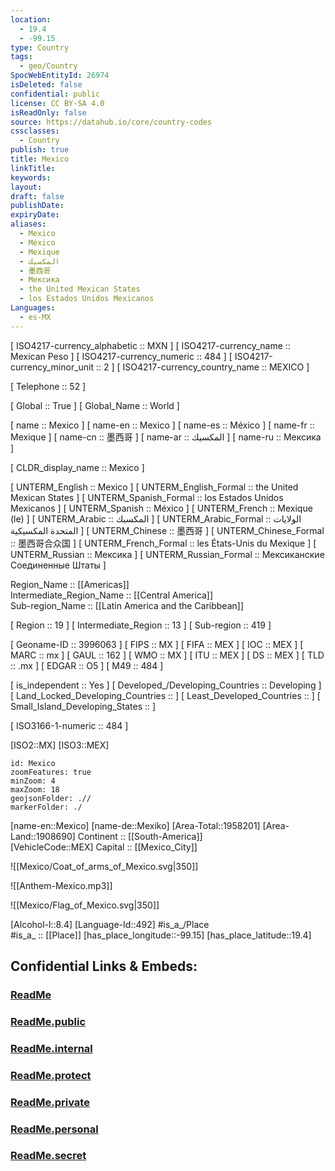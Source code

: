 ```yaml
---
location:
  - 19.4
  - -99.15
type: Country
tags:
  - geo/Country
SpocWebEntityId: 26974
isDeleted: false
confidential: public
license: CC BY-SA 4.0
isReadOnly: false
source: https://datahub.io/core/country-codes
cssclasses:
  - Country
publish: true
title: Mexico
linkTitle:
keywords:
layout:
draft: false
publishDate:
expiryDate:
aliases:
  - Mexico
  - México
  - Mexique
  - المكسيك
  - 墨西哥
  - Мексика
  - the United Mexican States
  - los Estados Unidos Mexicanos
Languages:
  - es-MX
---
```



[	ISO4217-currency_alphabetic	 :: MXN ] 
[	ISO4217-currency_name	 :: Mexican Peso ] 
[	ISO4217-currency_numeric	 :: 484 ] 
[	ISO4217-currency_minor_unit	 :: 2 ] 
[	ISO4217-currency_country_name	 :: MEXICO ] 

[	Telephone	 :: 52 ] 

[	Global	 :: True ] 
[	Global_Name	 :: World ] 

[	name	 :: Mexico ] 
[	name-en	 :: Mexico ] 
[	name-es	 :: México ] 
[	name-fr	 :: Mexique ] 
[	name-cn	 :: 墨西哥 ] 
[	name-ar	 :: المكسيك ] 
[	name-ru	 :: Мексика ] 

[	CLDR_display_name	 :: Mexico ] 

[	UNTERM_English	 :: Mexico ] 
[	UNTERM_English_Formal	 :: the United Mexican States ] 
[	UNTERM_Spanish_Formal	 :: los Estados Unidos Mexicanos ] 
[	UNTERM_Spanish	 :: México ] 
[	UNTERM_French	 :: Mexique (le) ] 
[	UNTERM_Arabic	 :: المكسيك ] 
[	UNTERM_Arabic_Formal	 :: الولايات المتحدة المكسيكية ] 
[	UNTERM_Chinese	 :: 墨西哥 ] 
[	UNTERM_Chinese_Formal	 :: 墨西哥合众国 ] 
[	UNTERM_French_Formal	 :: les États-Unis du Mexique ] 
[	UNTERM_Russian	 :: Мексика ] 
[	UNTERM_Russian_Formal	 :: Мексиканские Соединенные Штаты ] 

Region_Name ::  [[Americas]]  
Intermediate_Region_Name ::  [[Central America]]  
Sub-region_Name ::  [[Latin America and the Caribbean]] 

[	Region	 :: 19 ] 
[	Intermediate_Region	 :: 13 ] 
[	Sub-region	 :: 419 ] 

[	Geoname-ID	 :: 3996063 ] 
[	FIPS	 :: MX ] 
[	FIFA	 :: MEX ] 
[	IOC	 :: MEX ] 
[	MARC	 :: mx ] 
[	GAUL	 :: 162 ] 
[	WMO	 :: MX ] 
[	ITU	 :: MEX ] 
[	DS	 :: MEX ] 
[	TLD	 :: .mx ] 
[	EDGAR	 :: O5 ] 
[	M49	 :: 484 ] 

[	is_independent	 :: Yes ] 
[	Developed_/Developing_Countries	 :: Developing ] 
[	Land_Locked_Developing_Countries	 ::  ] 
[	Least_Developed_Countries	 ::  ] 
[	Small_Island_Developing_States	 ::  ] 

[	ISO3166-1-numeric	 :: 484 ] 



[ISO2::MX] 
[ISO3::MEX] 

```leaflet
id: Mexico
zoomFeatures: true 
minZoom: 4 
maxZoom: 18
geojsonFolder: .//
markerFolder: ./
```

[name-en::Mexico] 
[name-de::Mexiko] 
[Area-Total::1958201] 
[Area-Land::1908690] 
Continent :: [[South-America]]  
[VehicleCode::MEX] 
Capital :: [[Mexico_City]]  

![[Mexico/Coat_of_arms_of_Mexico.svg|350]] 

![[Anthem-Mexico.mp3]] 

![[Mexico/Flag_of_Mexico.svg|350]] 

[Alcohol-l::8.4] 
[Language-Id::492] 
#is_a_/Place  
#is_a_ :: [[Place]] 
[has_place_longitude::-99.15] 
[has_place_latitude::19.4] 


## Confidential Links & Embeds: 

### [ReadMe](/_Standards/Earth/Continent/America~Central/Mexico/ReadMe.md) 

### [ReadMe.public](/_public/Earth/Continent/America~Central/Mexico/ReadMe.public.md) 

### [ReadMe.internal](/_internal/Earth/Continent/America~Central/Mexico/ReadMe.internal.md) 

### [ReadMe.protect](/_protect/Earth/Continent/America~Central/Mexico/ReadMe.protect.md) 

### [ReadMe.private](/_private/Earth/Continent/America~Central/Mexico/ReadMe.private.md) 

### [ReadMe.personal](/_personal/Earth/Continent/America~Central/Mexico/ReadMe.personal.md) 

### [ReadMe.secret](/_secret/Earth/Continent/America~Central/Mexico/ReadMe.secret.md)

